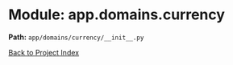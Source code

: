 # Module: app.domains.currency

**Path:** `app/domains/currency/__init__.py`

[Back to Project Index](../../../../index.md)
